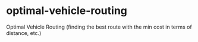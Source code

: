 # optimal-vehicle-routing
Optimal Vehicle Routing (finding the best route with the min cost in terms of distance, etc.)
